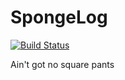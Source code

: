 SpongeLog
========

[![Build Status](https://travis-ci.org/hojberg/spongelog.png)](https://travis-ci.org/hojberg/spongelog)

Ain't got no square pants
